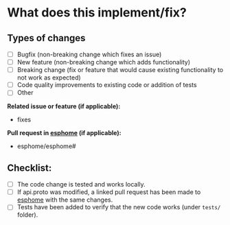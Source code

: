 # What does this implement/fix?

<!-- Quick description and explanation of changes -->

## Types of changes

<!--
If the change relies on change in the main esphome repo
(https://github.com/esphome/esphome), please be sure to link
to the pull request in that repo.

If you change api.proto, the change must be done first in the main esphome repo.
-->

- [ ] Bugfix (non-breaking change which fixes an issue)
- [ ] New feature (non-breaking change which adds functionality)
- [ ] Breaking change (fix or feature that would cause existing functionality to not work as expected)
- [ ] Code quality improvements to existing code or addition of tests
- [ ] Other

**Related issue or feature (if applicable):**

- fixes <link to issue>

**Pull request in [esphome](https://github.com/esphome/esphome) (if applicable):**

- esphome/esphome#<esphome PR number goes here>

## Checklist:
  - [ ] The code change is tested and works locally.
  - [ ] If api.proto was modified, a linked pull request has been made to [esphome](https://github.com/esphome/esphome) with the same changes.
  - [ ] Tests have been added to verify that the new code works (under `tests/` folder).
